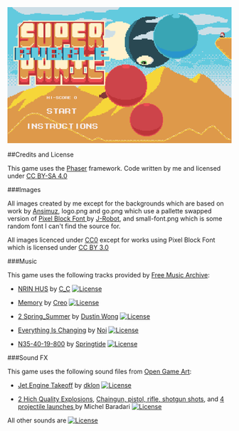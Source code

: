 ![Screenshot](screen.png "Super Bubble Panic")

##Credits and License

This game uses the [Phaser](http://phaser.io) framework.
Code written by me and licensed under [CC BY-SA 4.0](https://creativecommons.org/licenses/by-sa/4.0/)

###Images

All images created by me except for the backgrounds which are based on work by [Ansimuz](http://ansimuz.com), logo.png and go.png which use a pallette swapped version of [Pixel Block Font ](https://opengameart.org/content/pixel-block-font) by [J-Robot](https://j-robotson.tumblr.com/), and small-font.png which is some random font I can't find the source for.

All images licenced under [CC0](https://creativecommons.org/publicdomain/zero/1.0/) except for works using Pixel Block Font which is licensed under [CC BY 3.0](http://creativecommons.org/licenses/by/3.0/)

###Music

This game uses the following tracks provided by [Free Music Archive](http://freemuxicarchive.org):

* [NRIN HUS](http://freemusicarchive.org/music/C_C/Impendulo/05_-_NRIN_HUS) by [C\_C](http://freemusicarchive.org/music/C_C/)
[![License](http://i.creativecommons.org/l/by-nc-nd/4.0/88x31.png)](http://creativecommons.org/licenses/by-nc-nd/4.0/)

* [Memory](http://freemusicarchive.org/music/Creo/~/Memory_1520) by [Creo](http://freemusicarchive.org/music/Creo/)
[![License](http://i.creativecommons.org/l/by-nc/4.0/88x31.png)](http://creativecommons.org/licenses/by-nc/4.0/)

* [2 Spring\_Summer](http://freemusicarchive.org/music/Dustin_Wong/Seasons/2_Spring_Summer) by [Dustin Wong](http://freemusicarchive.org/music/Dustin_Wong/)
[![License](http://i.creativecommons.org/l/by-nc-sa/3.0/us/88x31.png)](http://creativecommons.org/licenses/by-nc-sa/3.0/us/)

* [Everything Is Changing](http://freemusicarchive.org/music/Noi/~/noi_-_everything_is_changin) by [Noi](http://freemusicarchive.org/music/Noi/)
[![License](http://i.creativecommons.org/l/by/4.0/88x31.png)](http://creativecommons.org/licenses/by/4.0/)

* [N35-40-19-800](http://freemusicarchive.org/music/springtide/This_is_the_End/N35-40-19-800) by [Springtide](http://freemusicarchive.org/music/springtide/)
[![License](http://i.creativecommons.org/l/by-nc-sa/3.0/us/88x31.png)](http://creativecommons.org/licenses/by-nc-sa/3.0/)

###Sound FX

This game uses the following sound files from [Open Game Art](https://opengameart.org/):

* [Jet Engine Takeoff](https://opengameart.org/content/jet-engine-takeoff) by [dklon](https://opengameart.org/users/dklon)
[![License](https://opengameart.org/sites/default/files/license_images/cc-by.png)](http://creativecommons.org/licenses/by/3.0/)

* [2 Hich Quality Explosions](https://opengameart.org/content/2-high-quality-explosions), [Chaingun, pistol, rifle, shotgun shots](https://opengameart.org/content/chaingun-pistol-rifle-shotgun-shots), and [4 projectile launches
](https://opengameart.org/content/4-projectile-launches) by Michel Baradari
[![License](https://opengameart.org/sites/default/files/license_images/cc-by.png)](http://creativecommons.org/licenses/by/3.0/)

All other sounds are [![License](https://opengameart.org/sites/default/files/license_images/cc0.png)](http://creativecommons.org/publicdomain/zero/1.0/)
